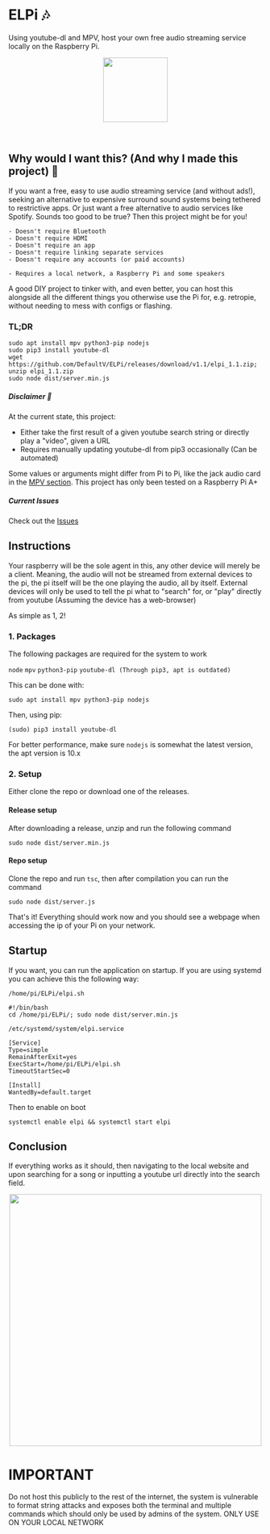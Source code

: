 # ELPi :notes:
Using youtube-dl and MPV, host your own free audio streaming service locally on the Raspberry Pi.

<p align="center">
  <img width="128" src="https://user-images.githubusercontent.com/14123880/184543425-90f57adf-c123-4138-aec1-b6c349e30eeb.png">
</p>
<br>

## Why would I want this? (And why I made this project) :thinking:
If you want a free, easy to use audio streaming service (and without ads!), seeking an alternative to expensive surround sound systems being tethered to restrictive apps. Or just want a free alternative to audio services like Spotify. Sounds too good to be true? Then this project might be for you!

```
- Doesn't require Bluetooth
- Doesn't require HDMI
- Doesn't require an app
- Doesn't require linking separate services
- Doesn't require any accounts (or paid accounts)
```
```
- Requires a local network, a Raspberry Pi and some speakers
```

A good DIY project to tinker with, and even better, you can host this alongside all the different things you otherwise use the Pi for, e.g. retropie, without needing to mess with configs or flashing.

### TL;DR
```
sudo apt install mpv python3-pip nodejs
sudo pip3 install youtube-dl
wget https://github.com/DefaultV/ELPi/releases/download/v1.1/elpi_1.1.zip; unzip elpi_1.1.zip
sudo node dist/server.min.js
```

##### Disclaimer :triangular_flag_on_post:
At the current state, this project:
* Either take the first result of a given youtube search string or directly play a "video", given a URL
* Requires manually updating youtube-dl from pip3 occasionally (Can be automated)

Some values or arguments might differ from Pi to Pi, like the jack audio card in the [MPV section](#mpv). This project has only been tested on a Raspberry Pi A+

##### Current Issues
Check out the [Issues](https://github.com/DefaultV/mpvberrypi/issues)

## Instructions
Your raspberry will be the sole agent in this, any other device will merely be a client. Meaning, the audio will not be streamed from external devices to the pi, the pi itself will be the one playing the audio, all by itself. External devices will only be used to tell the pi what to "search" for, or "play" directly from youtube (Assuming the device has a web-browser)

As simple as 1, 2!

<a name="packages"></a>
### 1. Packages
The following packages are required for the system to work

```node```
```mpv```
```python3-pip```
```youtube-dl (Through pip3, apt is outdated)```

This can be done with:

```
sudo apt install mpv python3-pip nodejs
```

Then, using pip:

```
(sudo) pip3 install youtube-dl
```

For better performance, make sure `nodejs` is somewhat the latest version, the apt version is 10.x

### 2. Setup
Either clone the repo or download one of the releases.

#### Release setup
After downloading a release, unzip and run the following command

```
sudo node dist/server.min.js
```

#### Repo setup
Clone the repo and run `tsc`, then after compilation you can run the command
```
sudo node dist/server.js
```

That's it! Everything should work now and you should see a webpage when accessing the ip of your Pi on your network.

## Startup
If you want, you can run the application on startup. If you are using systemd you can achieve this the following way:

`/home/pi/ELPi/elpi.sh`
```
#!/bin/bash
cd /home/pi/ELPi/; sudo node dist/server.min.js
```

`/etc/systemd/system/elpi.service`
```
[Service]
Type=simple
RemainAfterExit=yes
ExecStart=/home/pi/ELPi/elpi.sh
TimeoutStartSec=0

[Install]
WantedBy=default.target
```

Then to enable on boot
```
systemctl enable elpi && systemctl start elpi
```

## Conclusion
If everything works as it should, then navigating to the local website and upon searching for a song or inputting a youtube url directly into the search field.

<p align="center">
  <img width="500" src="https://user-images.githubusercontent.com/14123880/185797208-f70c50b4-02ef-47b1-907a-d7dee0510652.png">
</p>


# IMPORTANT
Do not host this publicly to the rest of the internet, the system is vulnerable to format string attacks and exposes both the terminal and multiple commands which should only be used by admins of the system. ONLY USE ON YOUR LOCAL NETWORK
